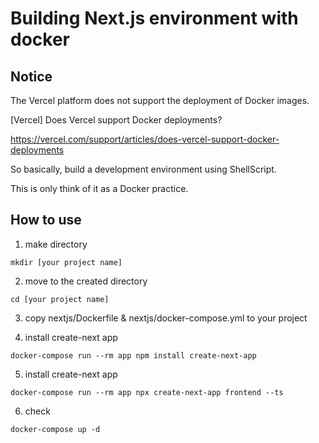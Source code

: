 # Building Next.js environment with docker
## Notice
The Vercel platform does not support the deployment of Docker images.

[Vercel] Does Vercel support Docker deployments?

https://vercel.com/support/articles/does-vercel-support-docker-deployments

So basically, build a development environment using ShellScript.

This is only think of it as a Docker practice.
## How to use
1. make directory
```
mkdir [your project name]
```

2. move to the created directory
```
cd [your project name]
```

3. copy nextjs/Dockerfile & nextjs/docker-compose.yml to your project

4. install create-next app
```
docker-compose run --rm app npm install create-next-app
```

5. install create-next app
```
docker-compose run --rm app npx create-next-app frontend --ts
```

6. check
```
docker-compose up -d
```